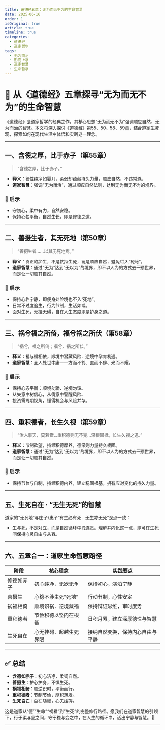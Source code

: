 ```yaml
---
title: 道德经五章：无为而无不为的生命智慧
date: 2025-06-16
order: 1
isOriginal: true
article: true
timeline: true
categories:
  - 道德经
  - 道家哲学
tags:
  - 无为而治
  - 形而上学
  - 道家智慧
  - 生命哲学
---
```


# 🌿 从《道德经》五章探寻“无为而无不为”的生命智慧

《道德经》是道家哲学的经典之作，其核心思想“无为而无不为”强调顺应自然、无为而治的智慧。本文将深入探讨《道德经》第55、50、58、59章，结合道家生死观，探索如何在现代生活中体悟和实践这一理念。

---

## 一、含德之厚，比于赤子（第55章）

> “含德之厚，比于赤子。”

- **释义**：德性纯净如婴儿，柔弱却蕴藏持久力量，顺应自然，不违常道。
- **道家智慧**：强调“无为而治”，通过顺应自然法则，达到无为而无不为的境界。

### 🌱 启示

- 守初心，柔中有力，自然安稳。
- 保持心性平衡，自然生长，即是修德之道。

---

## 二、善摄生者，其无死地（第50章）

> “善摄生者……以其无死地焉。”

- **释义**：真正的护生，不是抗拒生死，而是顺应自然，避免进入“死地”。
- **道家智慧**：通过“无为”达到“无以为”的境界，即不以人为的方式去干预世界，而是让一切顺其自然。

### 🌱 启示

- 保持心性宁静，即便身处险境也不入“死地”。
- 日常不过度追生，行为节制，生活如常。
- 面对生死，无挂无碍，自在人生态度即是护身之道。

---

## 三、祸兮福之所倚，福兮祸之所伏（第58章）

> “祸兮，福之所倚；福兮，祸之所伏。”

- **释义**：祸与福相依，顺境中潜藏风险，逆境中孕育机遇。
- **道家智慧**：圣人处世中庸——方而不割、直而不肆、光而不耀。

### 🌱 启示

- 保持心态平衡：顺境勿骄、逆境勿馁。
- 从失意中树信心，从得意中警醒风险。
- 投资需周期视角，懂得机会与风险并存。

---

## 四、重积德者，长生久视（第59章）

> “治人事天，莫若啬…重积德则无不克…深根固柢，长生久视之道。”

- **释义**：节制欲望，持续积德厚养，德深则力量持久根固。
- **道家智慧**：通过“无为”达到“无以为”的境界，即不以人为的方式去干预世界，而是让一切顺其自然。

### 🌱 启示

- 保持节俭与自制，持续积德内养，建立稳固根基，拥有应对变化的持久力量。

---

## 五、生死自在 · “无生无死”的智慧

道家的“无死地”与庄子/惠子“有生必有死，无生亦无死”观点一致：

- 生与死，不是对立，而是自然循环中的连贯。理解并内化这一点，即可在生死间保持心灵自由与从容。

---

## 六、五章合一：道家生命智慧路径

| 阶段       | 核心理念                | 实践要点                                 |
|------------|-------------------------|------------------------------------------|
| 修德如赤子 | 初心纯净，无欲无争       | 保持初心，淡泊宁静                       |
| 善摄生     | 心稳不涉生死“死地”      | 行动节制，心性安定                       |
| 祸福相倚   | 顺境识祸，逆境藏福       | 保持辩证思维，审时度势                   |
| 重积德者   | 节俭积德以坚内在根基     | 日积月累，建立深厚德性与智慧             |
| 生死自在   | 心无挂碍，超越生死界限   | 接纳自然变换，保持内心自由与平静         |

---
## ✅ 总结

- **含德如赤子**：初心洁净，柔韧自然。
- **善摄生**：护心护身，不惧生死。
- **祸福相倚**：顺逆识时，平衡而行。
- **重积德者**：节制节俭，厚积薄发。
- **生死自在**：自在随顺，心无挂碍。

这是道家从“德”“生命”“祸福”到“生死”的完整修行路径。愿我们在道家智慧的引领下，行于柔与坚之间，守于稳与变之中，在人生的循环中，活出宁静与智慧。🌿

--- 
